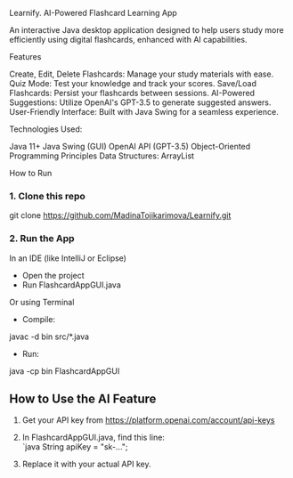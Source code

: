 Learnify. AI-Powered Flashcard Learning App

An interactive Java desktop application designed to help users study more efficiently using digital flashcards, enhanced with AI capabilities.

Features

Create, Edit, Delete Flashcards: Manage your study materials with ease.
Quiz Mode: Test your knowledge and track your scores.
Save/Load Flashcards: Persist your flashcards between sessions.
AI-Powered Suggestions: Utilize OpenAI's GPT-3.5 to generate suggested answers.
User-Friendly Interface: Built with Java Swing for a seamless experience.

   Technologies Used:

Java 11+
Java Swing (GUI)
OpenAI API (GPT-3.5)
Object-Oriented Programming Principles
Data Structures: ArrayList

  How to Run

### 1. Clone this repo

git clone https://github.com/MadinaTojikarimova/Learnify.git

### 2. Run the App

In an IDE (like IntelliJ or Eclipse)  
- Open the project  
- Run FlashcardAppGUI.java  

Or using Terminal  
- Compile:

javac -d bin src/*.java

- Run:

java -cp bin FlashcardAppGUI

## How to Use the AI Feature

1. Get your API key from https://platform.openai.com/account/api-keys  
2. In FlashcardAppGUI.java, find this line:  
`java
String apiKey = "sk-...";

3. Replace it with your actual API key.
